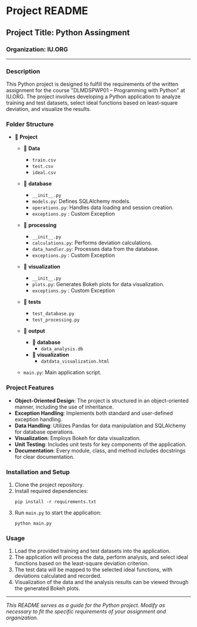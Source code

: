 # Project README

## Project Title: Python Assingment

### Organization: IU.ORG

---

### Description

This Python project is designed to fulfill the requirements of the written assignment for the course "DLMDSPWP01 – Programming with Python" at IU.ORG. The project involves developing a Python application to analyze training and test datasets, select ideal functions based on least-square deviation, and visualize the results.

### Folder Structure

- 📁 **Project**
    - 📁 **Data**
        - `train.csv`
        - `test.csv`
        - `ideal.csv`
    - 📁 **database**
        - `__init__.py`
        - `models.py`: Defines SQLAlchemy models.
        - `operations.py`: Handles data loading and session creation.
        -  `exceptions.py` : Custom Exception
    - 📁 **processing**
        - `__init__.py`
        - `calculations.py`: Performs deviation calculations.
        - `data_handler.py`: Processes data from the database.
        - `exceptions.py` : Custom Exception
    - 📁 **visualization**
        - `__init__.py`
        - `plots.py`: Generates Bokeh plots for data visualization.
        - `exceptions.py` : Custom Exception
    - 📁 **tests**
        - `test_database.py`
        - `test_processing.py`
    - 📁 **output**
        - 📁 **database**
            - `data_analysis.db`
        - 📁 **visualization**
            - `datdata_visualization.html`

    - `main.py`: Main application script.

### Project Features

- **Object-Oriented Design**: The project is structured in an object-oriented manner, including the use of inheritance.
- **Exception Handling**: Implements both standard and user-defined exception handling.
- **Data Handling**: Utilizes Pandas for data manipulation and SQLAlchemy for database operations.
- **Visualization**: Employs Bokeh for data visualization.
- **Unit Testing**: Includes unit tests for key components of the application.
- **Documentation**: Every module, class, and method includes docstrings for clear documentation.

### Installation and Setup

1. Clone the project repository.
2. Install required dependencies:
    ```
    pip install -r requirements.txt
    ```
3. Run `main.py` to start the application:
    ```
    python main.py
    ```

### Usage

1. Load the provided training and test datasets into the application.
2. The application will process the data, perform analysis, and select ideal functions based on the least-square deviation criterion.
3. The test data will be mapped to the selected ideal functions, with deviations calculated and recorded.
4. Visualization of the data and the analysis results can be viewed through the generated Bokeh plots.

---

*This README serves as a guide for the Python project. Modify as necessary to fit the specific requirements of your assignment and organization.*

